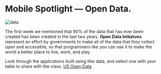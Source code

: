 # Mobile Spotlight — Open Data.

![data](http://cartodb.s3.amazonaws.com/tumblr/posts/nycbigapps.png)

The first week we mentioned that 90% of the data that has ever been created has been created in the last two years.  **Open Data Initiatves** represent an effort by governments to make all of the data that they collect open and accessible, so that programmers like you can use it to make the world a better place to live, work, and play.  

Look through the applications built using this data, and select one with your table to share with the class.  [US Open Data](https://www.data.gov/applications)
